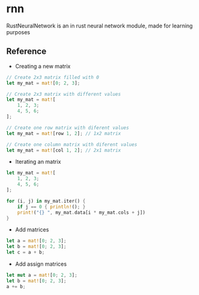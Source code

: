 # rnn
RustNeuralNetwork is an in rust neural network module, made for learning purposes 

## Reference

- Creating a new matrix
```rs
// Create 2x3 matrix filled with 0
let my_mat = mat![0; 2, 3];

// Create 2x3 matrix with different values
let my_mat = mat![
    1, 2, 3;
    4, 5, 6;
];

// Create one row matrix with diferent values
let my_mat = mat![row 1, 2]; // 1x2 matrix

// Create one column matrix with diferent values
let my_mat = mat![col 1, 2]; // 2x1 matrix
```

- Iterating an matrix
```rs
let my_mat = mat![
    1, 2, 3;
    4, 5, 6;
];

for (i, j) in my_mat.iter() {
    if j == 0 { println!(); }
    print!("{} ", my_mat.data[i * my_mat.cols + j])
}
```

- Add matrices
```rs
let a = mat![0; 2, 3];
let b = mat![0; 2, 3];
let c = a + b;
```

- Add assign matrices
```rs
let mut a = mat![0; 2, 3];
let b = mat![0; 2, 3];
a += b;
```
